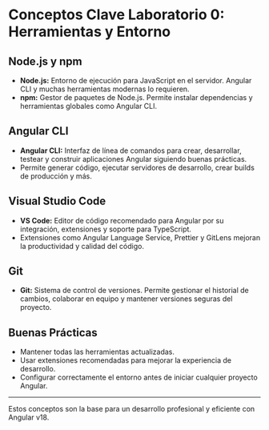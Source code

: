 # Conceptos Clave Laboratorio 0: Herramientas y Entorno

## Node.js y npm
- **Node.js:** Entorno de ejecución para JavaScript en el servidor. Angular CLI y muchas herramientas modernas lo requieren.
- **npm:** Gestor de paquetes de Node.js. Permite instalar dependencias y herramientas globales como Angular CLI.

## Angular CLI
- **Angular CLI:** Interfaz de línea de comandos para crear, desarrollar, testear y construir aplicaciones Angular siguiendo buenas prácticas.
- Permite generar código, ejecutar servidores de desarrollo, crear builds de producción y más.

## Visual Studio Code
- **VS Code:** Editor de código recomendado para Angular por su integración, extensiones y soporte para TypeScript.
- Extensiones como Angular Language Service, Prettier y GitLens mejoran la productividad y calidad del código.

## Git
- **Git:** Sistema de control de versiones. Permite gestionar el historial de cambios, colaborar en equipo y mantener versiones seguras del proyecto.

## Buenas Prácticas
- Mantener todas las herramientas actualizadas.
- Usar extensiones recomendadas para mejorar la experiencia de desarrollo.
- Configurar correctamente el entorno antes de iniciar cualquier proyecto Angular.

---
Estos conceptos son la base para un desarrollo profesional y eficiente con Angular v18. 
